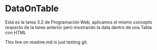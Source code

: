 # DataOnTable
Está es la tarea 3.2 de Programación Web, aplicamos el mismo concepto respecto de la tarea anterior pero mostrando la data dentro de una Tabla con HTML

This line on readme.md is just testing git.
